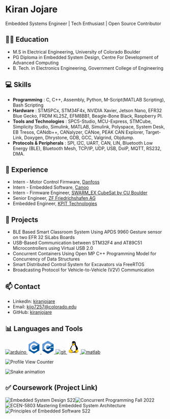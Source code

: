 # Kiran Jojare
Embedded Systems Engineer | Tech Enthusiast | Open Source Contributor

## 👨‍🎓 Education
- M.S in Electrical Engineering, University of Colorado Boulder
- PG Diploma in Embedded System Design, Centre For Development of Advanced Computing
- B. Tech. in Electronics Engineering, Government College of Engineering

## 💻 Skills
- **Programming** : C, C++, Assembly, Python, M-Script(MATLAB Scripting), Bash Scripting
- **Hardware** : STMSPCx, STM34F4x, NVIDIA Xavier, Jetson Nano, EFR32 Blue Gecko, FRDM KL25Z, EFM8BB1, Beagle-Bone Black, Raspberry PI.
- **Tools and Technologies** : SPC5-Studio, MCU-Express, STMCube, Simplicity Studio, Simulink, MATLAB, Simulink, Polyspace, System Desk, EB Tresos, CANdb++, CANalyzer, CANoe, PEAK CAN Explorer, Target-Link, Doxygen, Dhrystone, GDB, GCC, Valgrind, Objdump.
- **Protocols & Peripherals** : SPI, I2C, UART, CAN, LIN, Bluetooth Low Energy (BLE), Bluetooth Mesh, TCP/IP, UDP, USB, DoIP, MQTT, RS232, DMA.

## 💼 Experience
- Intern - Motor Control Firmware, [Danfoss](https://www.danfoss.com/en-us/about-danfoss/our-businesses/power-solutions/danfoss-editron/)
- Intern - Embedded Software, [Canoo](https://www.canoo.com/pickup/)
- Intern - Firmware Engineer, [SWARM_EX CubeSat by CU Boulder](https://www.colorado.edu/aerospace/academics/graduates/graduate-projects/2022-2023-projects/space-weather-atmospheric-reconfigurable)
- Senior Engineer, [ZF Friedrichshafen AG](https://www.zf.com/mobile/en/technologies/vehicle_motion_control/vehicle_motion_control.html)
- Embedded Engineer, [KPIT Technologies](https://www.cummins.com/components/aftertreatment/emission-solutions)

## 🚀 Projects
- BLE Based Smart Classroom System Using APDS 9960 Gesture sensor on two EFR 32 SiLabs Boards
- USB-Based Communication between STM32F4 and AT89C51 Microcontrollers using Virtual USB 2.0
- Concurrent Containers Using Open MP C++ Programming Model for Concurrency of Data Structures
- Smart Distributed Control System for Excavators via FreeRTOS
- Broadcasting Protocol for Vehicle-to-Vehicle (V2V) Communication
  
## 📫 Contact
- LinkedIn: [kiranjojare](https://www.linkedin.com/in/kiran-jojare-embedded-system/)
- Email: kijo7257@colorado.edu
- GitHub: [kiranjojare](https://github.com/kiranj26)

## 📊 Languages and Tools
<p align="left"> <a href="https://www.arduino.cc/" target="_blank" rel="noreferrer"> <img src="https://cdn.worldvectorlogo.com/logos/arduino-1.svg" alt="arduino" width="40" height="40"/> </a> <a href="https://www.cprogramming.com/" target="_blank" rel="noreferrer"> <img src="https://raw.githubusercontent.com/devicons/devicon/master/icons/c/c-original.svg" alt="c" width="40" height="40"/> </a> <a href="https://www.w3schools.com/cpp/" target="_blank" rel="noreferrer"> <img src="https://raw.githubusercontent.com/devicons/devicon/master/icons/cplusplus/cplusplus-original.svg" alt="cplusplus" width="40" height="40"/> </a> <a href="https://git-scm.com/" target="_blank" rel="noreferrer"> <img src="https://www.vectorlogo.zone/logos/git-scm/git-scm-icon.svg" alt="git" width="40" height="40"/> </a> <a href="https://www.linux.org/" target="_blank" rel="noreferrer"> <img src="https://raw.githubusercontent.com/devicons/devicon/master/icons/linux/linux-original.svg" alt="linux" width="40" height="40"/> </a> <a href="https://www.mathworks.com/" target="_blank" rel="noreferrer"> <img src="https://upload.wikimedia.org/wikipedia/commons/2/21/Matlab_Logo.png" alt="matlab" width="40" height="40"/> </a> </p>

![Profile View Counter](https://komplete.com/ghpvc/?username=kiranj26)

![Snake animation](https://github.com/kiranj26/kiranj26/blob/output/dist/snake.svg)


## ✅ Coursework (Project Link)

<div>
  <a href="https://github.com/kiranj26/Embedded-System-Design-S22/tree/main/Final_Project/Data-Transfer-Between-STM32F4-and-AT89C51-Using-USB-Communication">
    <img align="left" src="https://github-readme-stats.vercel.app/api/pin/?username=kiranj26&repo=Embedded-System-Design-S22&theme=dark" alt="Embedded System Design S22">
  </a>
  <a href="https://github.com/kiranj26/Concurrent-Programming-Fall-2022/tree/main/FinalProject-ConcurrentContainers">
    <img align="left" src="https://github-readme-stats.vercel.app/api/pin/?username=kiranj26&repo=Concurrent-Programming-Fall-2022&theme=dark" alt="Concurrent Programming Fall 2022">
  </a>
  <a href="https://github.com/kiranj26/ECEN-5803-Mastering-Embedded-System-Architecture">
    <img align="left" src="https://github-readme-stats.vercel.app/api/pin/?username=kiranj26&repo=ECEN-5803-Mastering-Embedded-System-Architecture&theme=dark" alt="ECEN-5803 Mastering Embedded System Architecture">
  </a>
  <a href="https://github.com/kiranj26/Principles-of-Embedded-Software-S22/tree/main/Final_Project">
    <img align="left" src="https://github-readme-stats.vercel.app/api/pin/?username=kiranj26&repo=Principles-of-Embedded-Software-S22&theme=dark" alt="Principles of Embedded Software S22">
  </a>
  <div style="clear:both;"></div> <!-- Clearing element -->
</div>



